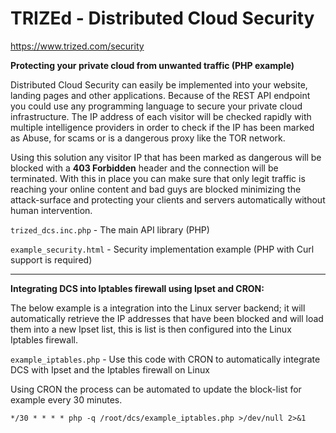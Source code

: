 # TRIZEd - Distributed Cloud Security
https://www.trized.com/security

**Protecting your private cloud from unwanted traffic (PHP example)**

Distributed Cloud Security can easily be implemented into your website, landing pages and other applications. Because of the REST API endpoint you could use any programming language to secure your private cloud infrastructure. The IP address of each visitor will be checked rapidly with multiple intelligence providers in order to check if the IP has been marked as Abuse, for scams or is a dangerous proxy like the TOR network.

Using this solution any visitor IP that has been marked as dangerous will be blocked with a **403 Forbidden** header and the connection will be terminated. With this in place you can make sure that only legit traffic is reaching your online content and bad guys are blocked minimizing the attack-surface and protecting your clients and servers automatically without human intervention.

`trized_dcs.inc.php` - The main API library (PHP) 

`example_security.html` - Security implementation example (PHP with Curl support is required)

-------------------------------------------------------

**Integrating DCS into Iptables firewall using Ipset and CRON:**

The below example is a integration into the Linux server backend; it will automatically retrieve the IP addresses that have been blocked and will load them into a new Ipset list, this is list is then configured into the Linux Iptables firewall.

`example_iptables.php` - Use this code with CRON to automatically integrate DCS with Ipset and the Iptables firewall on Linux

Using CRON the process can be automated to update the block-list for example every 30 minutes.

`*/30 * * * * php -q /root/dcs/example_iptables.php >/dev/null 2>&1`


